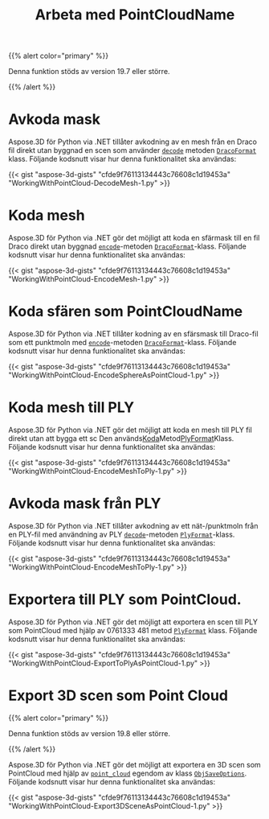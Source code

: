 ﻿---
title: Arbeta med PointCloudName
type: docs
weight: 150
url: /sv/python-net/working-with-pointcloud/
description: Aspose.3D för Python via .NET tillåter avkodning av en mesh från en Draco fil direkt utan byggnad en scen som använder avkodningsmetoden i DracoFormat-klassen.
---
{{% alert color="primary" %}} 

Denna funktion stöds av version 19.7 eller större.

{{% /alert %}} 
# **Avkoda mask**
Aspose.3D för Python via .NET tillåter avkodning av en mesh från en Draco fil direkt utan byggnad en scen som använder [`decode`](https://reference.aspose.com/python/3d/aspose.threed.formats.dracoformat/decode/methods/1) metoden [`DracoFormat`](https://reference.aspose.com/net/3d/aspose.threed.formats/dracoformat) klass. Följande kodsnutt visar hur denna funktionalitet ska användas:



{{< gist "aspose-3d-gists" "cfde9f76113134443c76608c1d19453a" "WorkingWithPointCloud-DecodeMesh-1.py" >}}
# **Koda mesh**
Aspose.3D för Python via .NET gör det möjligt att koda en sfärmask till en fil Draco direkt utan byggnad [`encode`](https://reference.aspose.com/python/3d/aspose.threed.formats.dracoformat/encode/methods/2)-metoden [`DracoFormat`](https://reference.aspose.com/net/3d/aspose.threed.formats/dracoformat)-klass. Följande kodsnutt visar hur denna funktionalitet ska användas:



{{< gist "aspose-3d-gists" "cfde9f76113134443c76608c1d19453a" "WorkingWithPointCloud-EncodeMesh-1.py" >}}
# **Koda sfären som PointCloudName**
Aspose.3D för Python via .NET tillåter kodning av en sfärsmask till Draco-fil som ett punktmoln med [`encode`](https://reference.aspose.com/python-net/3d/aspose.threed.formats.dracoformat/encode/methods/2)-metoden [`DracoFormat`](https://reference.aspose.com/net/3d/aspose.threed.formats/dracoformat)-klass. Följande kodsnutt visar hur denna funktionalitet ska användas:



{{< gist "aspose-3d-gists" "cfde9f76113134443c76608c1d19453a" "WorkingWithPointCloud-EncodeSphereAsPointCloud-1.py" >}}
# **Koda mesh till PLY**
Aspose.3D för Python via .NET gör det möjligt att koda en mesh till PLY fil direkt utan att bygga ett sc Den används[Koda](https://reference.aspose.com/python-net/3d/aspose.threed.formats.plyformat/encode/methods/1)Metod[PlyFormat](https://reference.aspose.com/net/3d/aspose.threed.formats/plyformat)Klass. Följande kodsnutt visar hur denna funktionalitet ska användas:



{{< gist "aspose-3d-gists" "cfde9f76113134443c76608c1d19453a" "WorkingWithPointCloud-EncodeMeshToPly-1.py" >}}
# **Avkoda mask från PLY**
Aspose.3D för Python via .NET tillåter avkodning av ett nät-/punktmoln från en PLY-fil med användning av PLY [`decode`](https://reference.aspose.com/python-net/3d/aspose.threed.formats.plyformat/decode/methods/1)-metoden [`PlyFormat`](https://reference.aspose.com/net/3d/aspose.threed.formats/plyformat)-klass. Följande kodsnutt visar hur denna funktionalitet ska användas:



{{< gist "aspose-3d-gists" "cfde9f76113134443c76608c1d19453a" "WorkingWithPointCloud-EncodeMeshToPly-1.py" >}}
# **Exportera till PLY som PointCloud.**
Aspose.3D för Python via .NET gör det möjligt att exportera en scen till PLY som PointCloud med hjälp av 0761333 481 metod [`PlyFormat`](https://reference.aspose.com/net/3d/aspose.threed.formats/plyformat) klass. Följande kodsnutt visar hur denna funktionalitet ska användas:



{{< gist "aspose-3d-gists" "cfde9f76113134443c76608c1d19453a" "WorkingWithPointCloud-ExportToPlyAsPointCloud-1.py" >}}
# **Export 3D scen som Point Cloud**
{{% alert color="primary" %}} 

Denna funktion stöds av version 19.8 eller större.

{{% /alert %}} 

Aspose.3D för Python via .NET gör det möjligt att exportera en 3D scen som PointCloud med hjälp av [`point_cloud`](https://reference.aspose.com/python-net/3d/aspose.threed.formats/objsaveoptions/properties/pointcloud) egendom av klass [`ObjSaveOptions`](https://reference.aspose.com/net/3d/aspose.threed.formats/objsaveoptions). Följande kodsnutt visar hur denna funktionalitet ska användas:

{{< gist "aspose-3d-gists" "cfde9f76113134443c76608c1d19453a" "WorkingWithPointCloud-Export3DSceneAsPointCloud-1.py" >}}
